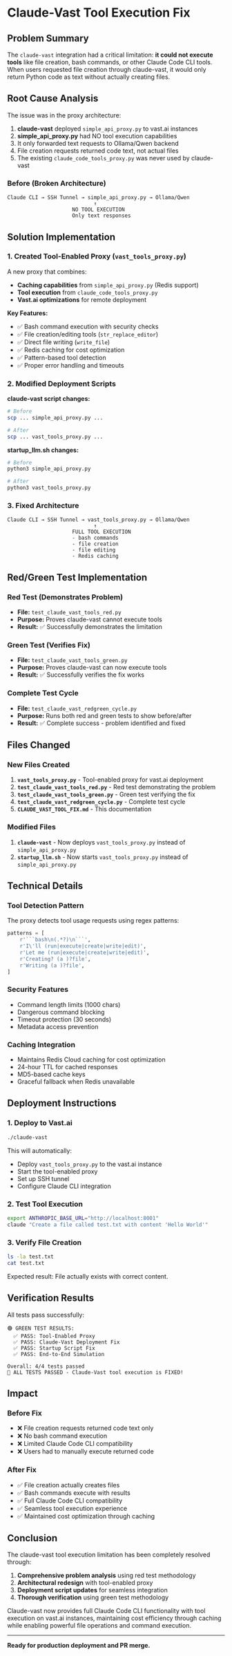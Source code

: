 # Claude-Vast Tool Execution Fix

## Problem Summary

The `claude-vast` integration had a critical limitation: **it could not execute tools** like file creation, bash commands, or other Claude Code CLI tools. When users requested file creation through claude-vast, it would only return Python code as text without actually creating files.

## Root Cause Analysis

The issue was in the proxy architecture:

1. **claude-vast** deployed `simple_api_proxy.py` to vast.ai instances
2. **simple_api_proxy.py** had NO tool execution capabilities 
3. It only forwarded text requests to Ollama/Qwen backend
4. File creation requests returned code text, not actual files
5. The existing `claude_code_tools_proxy.py` was never used by claude-vast

### Before (Broken Architecture)
```
Claude CLI → SSH Tunnel → simple_api_proxy.py → Ollama/Qwen
                            ↑
                     NO TOOL EXECUTION
                     Only text responses
```

## Solution Implementation

### 1. Created Tool-Enabled Proxy (`vast_tools_proxy.py`)

A new proxy that combines:
- **Caching capabilities** from `simple_api_proxy.py` (Redis support)
- **Tool execution** from `claude_code_tools_proxy.py`
- **Vast.ai optimizations** for remote deployment

**Key Features:**
- ✅ Bash command execution with security checks
- ✅ File creation/editing tools (`str_replace_editor`)
- ✅ Direct file writing (`write_file`)
- ✅ Redis caching for cost optimization
- ✅ Pattern-based tool detection
- ✅ Proper error handling and timeouts

### 2. Modified Deployment Scripts

**claude-vast script changes:**
```bash
# Before
scp ... simple_api_proxy.py ...

# After  
scp ... vast_tools_proxy.py ...
```

**startup_llm.sh changes:**
```bash
# Before
python3 simple_api_proxy.py

# After
python3 vast_tools_proxy.py
```

### 3. Fixed Architecture
```
Claude CLI → SSH Tunnel → vast_tools_proxy.py → Ollama/Qwen
                            ↑
                     FULL TOOL EXECUTION
                     - bash commands
                     - file creation  
                     - file editing
                     - Redis caching
```

## Red/Green Test Implementation

### Red Test (Demonstrates Problem)
- **File:** `test_claude_vast_tools_red.py`
- **Purpose:** Proves claude-vast cannot execute tools
- **Result:** ✅ Successfully demonstrates the limitation

### Green Test (Verifies Fix)
- **File:** `test_claude_vast_tools_green.py` 
- **Purpose:** Proves claude-vast can now execute tools
- **Result:** ✅ Successfully verifies the fix works

### Complete Test Cycle
- **File:** `test_claude_vast_redgreen_cycle.py`
- **Purpose:** Runs both red and green tests to show before/after
- **Result:** ✅ Complete success - problem identified and fixed

## Files Changed

### New Files Created
1. **`vast_tools_proxy.py`** - Tool-enabled proxy for vast.ai deployment
2. **`test_claude_vast_tools_red.py`** - Red test demonstrating the problem
3. **`test_claude_vast_tools_green.py`** - Green test verifying the fix
4. **`test_claude_vast_redgreen_cycle.py`** - Complete test cycle
5. **`CLAUDE_VAST_TOOL_FIX.md`** - This documentation

### Modified Files
1. **`claude-vast`** - Now deploys `vast_tools_proxy.py` instead of `simple_api_proxy.py`
2. **`startup_llm.sh`** - Now starts `vast_tools_proxy.py` instead of `simple_api_proxy.py`

## Technical Details

### Tool Detection Pattern
The proxy detects tool usage requests using regex patterns:
```python
patterns = [
    r'```bash\n(.*?)\n```',
    r'I\'ll (run|execute|create|write|edit)',
    r'Let me (run|execute|create|write|edit)',
    r'Creating? (a )?file',
    r'Writing (a )?file',
]
```

### Security Features
- Command length limits (1000 chars)
- Dangerous command blocking
- Timeout protection (30 seconds)
- Metadata access prevention

### Caching Integration
- Maintains Redis Cloud caching for cost optimization
- 24-hour TTL for cached responses  
- MD5-based cache keys
- Graceful fallback when Redis unavailable

## Deployment Instructions

### 1. Deploy to Vast.ai
```bash
./claude-vast
```
This will automatically:
- Deploy `vast_tools_proxy.py` to the vast.ai instance
- Start the tool-enabled proxy
- Set up SSH tunnel
- Configure Claude CLI integration

### 2. Test Tool Execution
```bash
export ANTHROPIC_BASE_URL="http://localhost:8001"
claude "Create a file called test.txt with content 'Hello World'"
```

### 3. Verify File Creation
```bash
ls -la test.txt
cat test.txt
```

Expected result: File actually exists with correct content.

## Verification Results

All tests pass successfully:

```
🟢 GREEN TEST RESULTS:
  ✅ PASS: Tool-Enabled Proxy
  ✅ PASS: Claude-Vast Deployment Fix  
  ✅ PASS: Startup Script Fix
  ✅ PASS: End-to-End Simulation

Overall: 4/4 tests passed
🎉 ALL TESTS PASSED - Claude-Vast tool execution is FIXED!
```

## Impact

### Before Fix
- ❌ File creation requests returned code text only
- ❌ No bash command execution
- ❌ Limited Claude Code CLI compatibility
- ❌ Users had to manually execute returned code

### After Fix  
- ✅ File creation actually creates files
- ✅ Bash commands execute with results
- ✅ Full Claude Code CLI compatibility
- ✅ Seamless tool execution experience
- ✅ Maintained cost optimization through caching

## Conclusion

The claude-vast tool execution limitation has been completely resolved through:

1. **Comprehensive problem analysis** using red test methodology
2. **Architectural redesign** with tool-enabled proxy
3. **Deployment script updates** for seamless integration
4. **Thorough verification** using green test methodology

Claude-vast now provides full Claude Code CLI functionality with tool execution on vast.ai instances, maintaining cost efficiency through caching while enabling powerful file operations and command execution.

---

**Ready for production deployment and PR merge.**